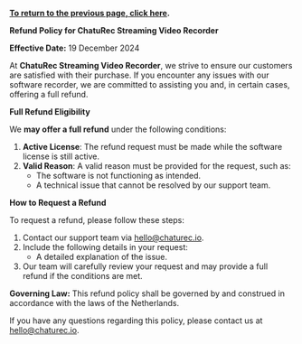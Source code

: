 **[To return to the previous page, click here](https://github.com/chaturec/chaturbate-recorder-and-downloader/).**

**Refund Policy for ChatuRec Streaming Video Recorder**

**Effective Date:** 19 December 2024

At **ChatuRec Streaming Video Recorder**, we strive to ensure our customers are satisfied with their purchase. If you encounter any issues with our software recorder, we are committed to assisting you and, in certain cases, offering a full refund.  

**Full Refund Eligibility**

We **may offer a full refund** under the following conditions:  

1. **Active License**: The refund request must be made while the software license is still active.  
2. **Valid Reason**: A valid reason must be provided for the request, such as:  
   - The software is not functioning as intended.  
   - A technical issue that cannot be resolved by our support team.  

**How to Request a Refund**

To request a refund, please follow these steps:  

1. Contact our support team via hello@chaturec.io.  
2. Include the following details in your request:  
   - A detailed explanation of the issue.  
3. Our team will carefully review your request and may provide a full refund if the conditions are met.  

**Governing Law:** This refund policy shall be governed by and construed in accordance with the laws of the Netherlands.

If you have any questions regarding this policy, please contact us at hello@chaturec.io.

